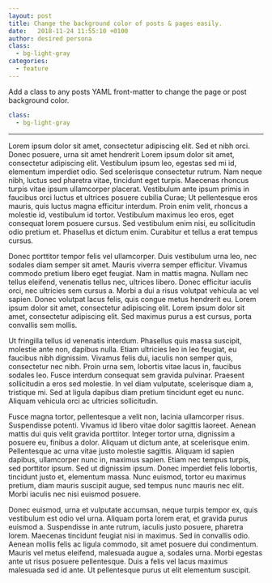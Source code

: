 ```yaml
---
layout: post
title: Change the background color of posts & pages easily.
date:   2018-11-24 11:55:10 +0100
author: desired persona
class: 
  - bg-light-gray
categories:
  - feature 
---
```


Add a class to any posts YAML front-matter to change the page or post background color.

```yaml
class: 
  - bg-light-gray
```

***

Lorem ipsum dolor sit amet, consectetur adipiscing elit. Sed et nibh orci. Donec posuere, urna sit amet hendrerit Lorem ipsum dolor sit amet, consectetur adipiscing elit. Vestibulum ipsum leo, egestas sed mi id, elementum imperdiet odio. Sed scelerisque consectetur rutrum. Nam neque nibh, luctus sed pharetra vitae, tincidunt eget turpis. Maecenas rhoncus turpis vitae ipsum ullamcorper placerat. Vestibulum ante ipsum primis in faucibus orci luctus et ultrices posuere cubilia Curae; Ut pellentesque eros mauris, quis luctus magna efficitur interdum. Proin enim velit, rhoncus a molestie id, vestibulum id tortor. Vestibulum maximus leo eros, eget consequat lorem posuere cursus. Sed vestibulum enim nisi, eu sollicitudin odio pretium et. Phasellus et dictum enim. Curabitur et tellus a erat tempus cursus.

Donec porttitor tempor felis vel ullamcorper. Duis vestibulum urna leo, nec sodales diam semper sit amet. Mauris viverra semper efficitur. Vivamus commodo pretium libero eget feugiat. Nam in mattis magna. Nullam nec tellus eleifend, venenatis tellus nec, ultrices libero. Donec efficitur iaculis orci, nec ultricies sem cursus a. Morbi a dui a risus volutpat vehicula ac vel sapien. Donec volutpat lacus felis, quis congue metus hendrerit eu. Lorem ipsum dolor sit amet, consectetur adipiscing elit. Lorem ipsum dolor sit amet, consectetur adipiscing elit. Sed maximus purus a est cursus, porta convallis sem mollis.

Ut fringilla tellus id venenatis interdum. Phasellus quis massa suscipit, molestie ante non, dapibus nulla. Etiam ultricies leo in leo feugiat, eu faucibus nibh dignissim. Vivamus felis dui, iaculis non semper quis, consectetur nec nibh. Proin urna sem, lobortis vitae lacus in, faucibus sodales leo. Fusce interdum consequat sem gravida pulvinar. Praesent sollicitudin a eros sed molestie. In vel diam vulputate, scelerisque diam a, tristique mi. Sed at ligula dapibus diam pretium tincidunt eget eu nunc. Aliquam vehicula orci ac ultricies sollicitudin.

Fusce magna tortor, pellentesque a velit non, lacinia ullamcorper risus. Suspendisse potenti. Vivamus id libero vitae dolor sagittis laoreet. Aenean mattis dui quis velit gravida porttitor. Integer tortor urna, dignissim a posuere eu, finibus a dolor. Aliquam ut dictum ante, at scelerisque enim. Pellentesque ac urna vitae justo molestie sagittis. Aliquam id sapien dapibus, ullamcorper nunc in, maximus sapien. Etiam nec tempus turpis, sed porttitor ipsum. Sed ut dignissim ipsum. Donec imperdiet felis lobortis, tincidunt justo et, elementum massa. Nunc euismod, tortor eu maximus pretium, diam mauris suscipit augue, sed tempus nunc mauris nec elit. Morbi iaculis nec nisi euismod posuere.

Donec euismod, urna et vulputate accumsan, neque turpis tempor ex, quis vestibulum est odio vel urna. Aliquam porta lorem erat, et gravida purus euismod a. Suspendisse in ante rutrum, iaculis justo posuere, pharetra lorem. Maecenas tincidunt feugiat nisi in maximus. Sed in convallis odio. Aenean mollis felis ac ligula commodo, sit amet posuere dui condimentum. Mauris vel metus eleifend, malesuada augue a, sodales urna. Morbi egestas ante ut risus posuere pellentesque. Duis a felis vel lacus maximus malesuada sed id ante. Ut pellentesque purus ut elit elementum suscipit.
